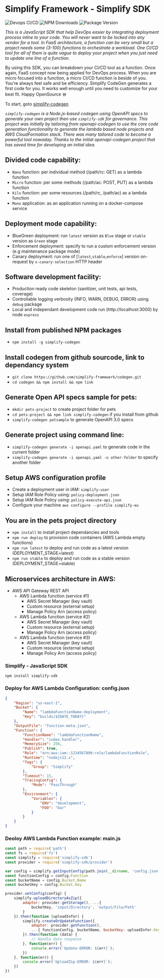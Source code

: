 # Simplify Framework - Simplify SDK
  
![Devops CI/CD](https://github.com/simplify-framework/codegen/workflows/DevOps%20CI/CD/badge.svg)
![NPM Downloads](https://img.shields.io/npm/dw/simplify-sdk)
![Package Version](https://img.shields.io/github/package-json/v/simplify-framework/simplify?color=green)

*This is a JavaScript SDK that help DevOps easier by integrating deployment process inline to your code. You will never want to be locked into any vendor for a tool. In FaaS architecture, a function can be very small but a project needs some (3-100) functions to orchestrate a workload. One CI/CD tool for all of them is quite vague to deploy your project when you just need to update one line of a function.*

By using this SDK, you can breakdown your CI/CD tool as a function. Once again, FaaS concept now being applied for DevOps process. When you are micro focused into a function, a micro CI/CD function is beside of you. You're always feel safe and be efficiency. Simplify CodeGen generates a first code for you. It works well enough until you need to customize for your best fit. Happy OpenSource ￦

To start, goto [simplify-codegen](https://github.com/simplify-framework/simplify-codegen)

*`simplify-codegen` is a Node.js-based codegen using OpenAPI specs to generate your own project then use `simplify-sdk` for governance. This project was initially by tailoring from openapi-codegen to use the core code generation functionality to generate the lambda based node projects and AWS CloudFormation stack. There was many tailored code to become a powerful tool nowaday. Thanks to the initial openapi-codegen project that has saved time for developing an initial idea.*

## Divided code capability:
- `Nano` function: per individual method (/path/rc: GET) as a lambda function
- `Micro` function: per some methods (/path/ac: POST, PUT) as a lambda function
- `Kilo` function: per some resources (/path/rc, /path/ac) as a lambda function
- `Mono` application: as an application running on a docker-compose service

## Deployment mode capability:
- BlueGreen deployment: run `latest` version as `Blue` stage or `stable` version as `Green` stage
- Enforcement deployment: specify to run a custom enforcement version (e.g maintenance package mode)
- Canary deployment: run one of [`latest`,`stable`,`enforce`] version on-request by `x-canary-selection` HTTP header

## Software development facility:
- Production ready code skeleton (sanitizer, unit tests, api tests, coverage)
- Controllable logging verbosity (INFO, WARN, DEBUG, ERROR) using `debug` package
- Local and independant development code run (http://localhost:3000) by node `express`

## Install from published NPM packages
- `npm install -g simplify-codegen`

## Install codegen from github sourcode, link to dependancy system
- `git clone https://github.com/simplify-framework/codegen.git`
- `cd codegen && npm install && npm link`

## Generate Open API specs sample for pets:
- `mkdir pets-project` to create project folder for pets
- `cd pets-project && npm link simplify-codegen` if you install from github
- `simplify-codegen petsample` to generate OpenAPI 3.0 specs

## Generate project using command line:
- `simplify-codegen generate -i openapi.yaml` to generate code in the current folder
- `simplify-codegen generate -i openapi.yaml -o other-folder` to specify another folder

## Setup AWS configuration profile
- Create a deployment user in IAM: `simplify-user`
- Setup IAM Role Policy using: `policy-deployment.json`
- Setup IAM Role Policy using: `policy-execute-api.json`
- Configure your machine `aws configure --profile simplify-eu`

## You are in the pets project directory
- `npm install` to install project dependancies and tools
- `npm run deploy` to provision code containers (AWS Lambda empty functions)
- `npm run latest` to deploy and run code as a latest version (DEPLOYMENT_STAGE=latest)
- `npm run stable` to deploy and run code as a stable version (DEPLOYMENT_STAGE=stable)

## Microservices architecture in AWS:
+ AWS API Gateway REST API
  + AWS Lambda function   (service #1)
    - AWS Secret Manager  (key vault)
    - Custom resource     (external setup)
    - Manage Policy Arn   (access policy)
  + AWS Lambda function   (service #2)
    - AWS Secret Manager  (key vault)
    - Custom resource     (external setup)
    - Manage Policy Arn   (access policy)
  + AWS Lambda function   (service #3)
    - AWS Secret Manager  (key vault)
    - Custom resource     (external setup)
    - Manage Policy Arn   (access policy)

### Simplify - JavaScript SDK ###

`npm install simplify-sdk`

### Deploy for AWS Lambda Configuration: config.json

```Json
{
    "Region": "us-east-1",
    "Bucket": {
        "Name": "lambdaFunctionName-deployment",
        "Key": "builds/${DATE_TODAY}"
    },
    "OutputFile": "function-meta.json",
    "Function": {
        "FunctionName": "lambdaFunctionName",
        "Handler": "index.handler",
        "MemorySize": 256,
        "Publish": true,
        "Role": "arn:aws:iam::1234567890:role/lambdaFunctionRole",
        "Runtime": "nodejs12.x",
        "Tags": {
            "Group": "Simplify"
        },
        "Timeout": 15,
        "TracingConfig": {
            "Mode": "PassThrough"
        },
        "Environment": {
            "Variables": {
                "ENV": "development",
                "FOO": "bar"
            }
        }
    }
}
```

### Deoloy AWS Lambda Function example: main.js
```Javascript
const path = require('path')
const fs = require('fs')
const simplify = require('simplify-sdk')
const provider = require('simplify-sdk/provider')

var config = simplify.getInputConfig(path.join(__dirname, 'config.json'))
const functionConfig = config.Function
const bucketName = config.Bucket.Name
const bucketKey = config.Bucket.Key

provider.setConfig(config) {
    simplify.uploadDirectoryAsZip({
        adaptor: provider.getStorage(), ...{
            bucketKey, 'input/Directory', 'output/File/Path'
        }
    }).then(function (uploadInfor) {
        simplify.createOrUpdateFunction({
            adaptor: provider.getFunction(),
            ...{ functionConfig, bucketName, bucketKey: uploadInfor.Key }
        }).then(function (data) {
            // Handle data response
        }, function(err) {
            console.error(`Update-ERROR: ${err}`);
        })
    }, function(err) {
        console.error(`UploadZip-ERROR: ${err}`);
    })
})
```
